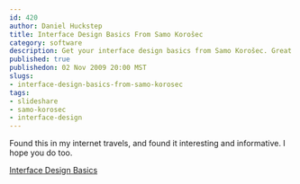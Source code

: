 ```yaml
--- 
id: 420
author: Daniel Huckstep
title: Interface Design Basics From Samo Korošec
category: software
description: Get your interface design basics from Samo Korošec. Great slides.
published: true
publishedon: 02 Nov 2009 20:00 MST
slugs: 
- interface-design-basics-from-samo-korosec
tags: 
- slideshare
- samo-korosec
- interface-design
---
```

Found this in my internet travels, and found it interesting and
informative. I hope you do too.

[Interface Design
Basics](http://www.slideshare.net/smoofles/interface-design-basics-2182094)
